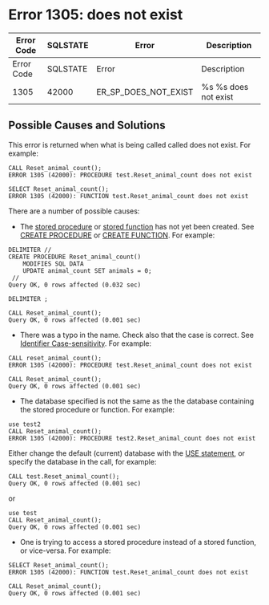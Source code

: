 
# Error 1305: does not exist


| Error Code | SQLSTATE | Error | Description |
| --- | --- | --- | --- |
| Error Code | SQLSTATE | Error | Description |
| 1305 | 42000 | ER_SP_DOES_NOT_EXIST | %s %s does not exist |




## Possible Causes and Solutions


This error is returned when what is being called called does not exist. For example:


```
CALL Reset_animal_count();
ERROR 1305 (42000): PROCEDURE test.Reset_animal_count does not exist

SELECT Reset_animal_count();
ERROR 1305 (42000): FUNCTION test.Reset_animal_count does not exist
```

There are a number of possible causes:


* The [stored procedure](../../../../../server-usage/programming-customizing-mariadb/stored-routines/stored-procedures/README.md) or [stored function](../../../../../server-usage/programming-customizing-mariadb/stored-routines/stored-functions/README.md) has not yet been created. See [CREATE PROCEDURE](../../../../../server-usage/programming-customizing-mariadb/stored-routines/stored-procedures/create-procedure.md) or [CREATE FUNCTION](../../../../sql-statements-and-structure/sql-statements/data-definition/create/create-function.md). For example:


```
DELIMITER //
CREATE PROCEDURE Reset_animal_count()                      
    MODIFIES SQL DATA
    UPDATE animal_count SET animals = 0;
 //
Query OK, 0 rows affected (0.032 sec)

DELIMITER ;

CALL Reset_animal_count();
Query OK, 0 rows affected (0.001 sec)
```

* There was a typo in the name. Check also that the case is correct. See [Identifier Case-sensitivity](../../../../sql-statements-and-structure/sql-language-structure/identifier-case-sensitivity.md). For example:


```
CALL reset_animal_count();
ERROR 1305 (42000): PROCEDURE test.Reset_animal_count does not exist

CALL Reset_animal_count();
Query OK, 0 rows affected (0.001 sec)
```

* The database specified is not the same as the the database containing the stored procedure or function. For example:


```
use test2
CALL Reset_animal_count();
ERROR 1305 (42000): PROCEDURE test2.Reset_animal_count does not exist
```

Either change the default (current) database with the [USE statement](../../../../sql-statements-and-structure/sql-statements/administrative-sql-statements/use-database.md), or specify the database in the call, for example:


```
CALL test.Reset_animal_count(); 
Query OK, 0 rows affected (0.001 sec)
```

or


```
use test
CALL Reset_animal_count();
Query OK, 0 rows affected (0.001 sec)
```

* One is trying to access a stored procedure instead of a stored function, or vice-versa. For example:


```
SELECT Reset_animal_count();
ERROR 1305 (42000): FUNCTION test.Reset_animal_count does not exist

CALL Reset_animal_count();  
Query OK, 0 rows affected (0.001 sec)
```
